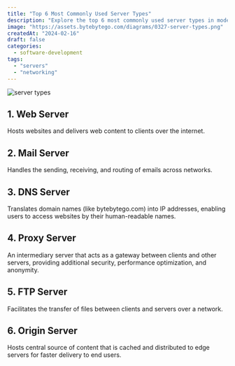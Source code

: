```yaml
---
title: "Top 6 Most Commonly Used Server Types"
description: "Explore the top 6 most commonly used server types in modern infrastructure."
image: "https://assets.bytebytego.com/diagrams/0327-server-types.png"
createdAt: "2024-02-16"
draft: false
categories:
  - software-development
tags:
  - "servers"
  - "networking"
---
```


![server types](https://assets.bytebytego.com/diagrams/0327-server-types.png)

## 1. Web Server

Hosts websites and delivers web content to clients over the internet.

## 2. Mail Server

Handles the sending, receiving, and routing of emails across networks.

## 3. DNS Server

Translates domain names (like bytebytego.com) into IP addresses, enabling users to access websites by their human-readable names.

## 4. Proxy Server

An intermediary server that acts as a gateway between clients and other servers, providing additional security, performance optimization, and anonymity.

## 5. FTP Server

Facilitates the transfer of files between clients and servers over a network.

## 6. Origin Server

Hosts central source of content that is cached and distributed to edge servers for faster delivery to end users.
